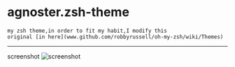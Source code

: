 agnoster.zsh-theme
==================

    my zsh theme,in order to fit my habit,I modify this
    original [in here](www.github.com/robbyrussell/oh-my-zsh/wiki/Themes)
------------------
screenshot
![screenshot](https://raw.githubusercontent.com/shuiqingliu/agnoster.zsh-theme/master/show.png)

